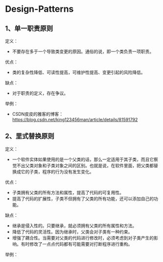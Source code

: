 # Design-Patterns



## 1、单一职责原则

定义：
* 不要存在多于一个导致类变更的原因。通俗的说，即一个类负责一项职责。

优点：
* 类的复杂性降低、可读性提高，可维护性提高、变更引起的风险降低。

缺点：
* 对于职责的定义，存在争议。

举例：
* CSDN皮皮的雅客的博客：https://blog.csdn.net/king123456man/article/details/81591792


## 2、里式替换原则

定义：
* 一个软件实体如果使用的是一个父类的话，那么一定适用于其子类，而且它察觉不出父类对象和子类对象之间的区别。也就是说，在软件里面，把父类都替换成它的子类，程序的行为没有发生变化。

优点：
* 子类拥有父类的所有方法和属性，提高了代码的可复用性。
* 提高了代码的扩展性，子类不但拥有了父类的所有功能，还可以添加自己的功能。

缺点：
* 继承是侵入性的。只要继承，就必须拥有父类的所有属性和方法。
* 降低了代码的灵活性。因为继承时，父类会对子类有一种约束。
* 增强了耦合性。当需要对父类的代码进行修改时，必须考虑到对子类产生的影响。有时修改了一点点代码都有可能需要对打断程序进行重构。

举例：


